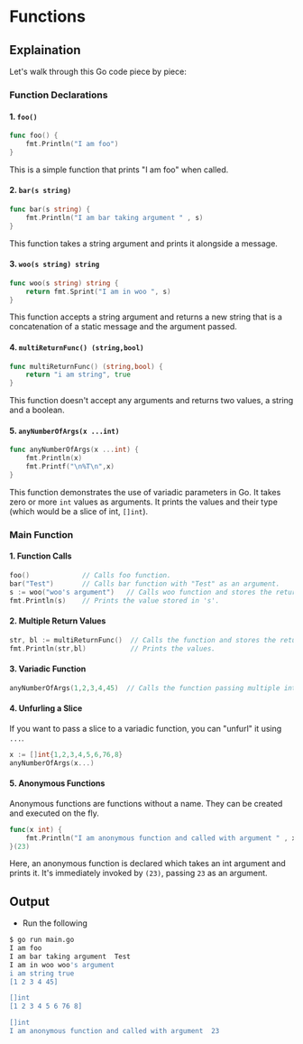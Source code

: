 # Functions

## Explaination

Let's walk through this Go code piece by piece:

### Function Declarations

#### 1. `foo()`

```go
func foo() {
    fmt.Println("I am foo")
}
```

This is a simple function that prints "I am foo" when called.

#### 2. `bar(s string)`

```go
func bar(s string) {
    fmt.Println("I am bar taking argument " , s)
}
```

This function takes a string argument and prints it alongside a message.

#### 3. `woo(s string) string`

```go
func woo(s string) string {
    return fmt.Sprint("I am in woo ", s)
}
```

This function accepts a string argument and returns a new string that is a concatenation of a static message and the argument passed.

#### 4. `multiReturnFunc() (string,bool)`

```go
func multiReturnFunc() (string,bool) {
    return "i am string", true
}
```

This function doesn't accept any arguments and returns two values, a string and a boolean.

#### 5. `anyNumberOfArgs(x ...int)`

```go
func anyNumberOfArgs(x ...int) {
    fmt.Println(x)
    fmt.Printf("\n%T\n",x)
}
```

This function demonstrates the use of variadic parameters in Go. It takes zero or more `int` values as arguments. It prints the values and their type (which would be a slice of int, `[]int`).

### Main Function

#### 1. Function Calls

```go
foo()             // Calls foo function.
bar("Test")       // Calls bar function with "Test" as an argument.
s := woo("woo's argument")   // Calls woo function and stores the returned value in variable 's'.
fmt.Println(s)    // Prints the value stored in 's'.
```

#### 2. Multiple Return Values

```go
str, bl := multiReturnFunc()  // Calls the function and stores the returned values in 'str' and 'bl'.
fmt.Println(str,bl)           // Prints the values.
```

#### 3. Variadic Function

```go
anyNumberOfArgs(1,2,3,4,45)  // Calls the function passing multiple int values.
```

#### 4. Unfurling a Slice

If you want to pass a slice to a variadic function, you can "unfurl" it using `...`.

```go
x := []int{1,2,3,4,5,6,76,8}
anyNumberOfArgs(x...)
```

#### 5. Anonymous Functions

Anonymous functions are functions without a name. They can be created and executed on the fly.

```go
func(x int) {
    fmt.Println("I am anonymous function and called with argument " , x )
}(23)
```

Here, an anonymous function is declared which takes an int argument and prints it. It's immediately invoked by `(23)`, passing `23` as an argument.


## Output

- Run the following

```bash
$ go run main.go
I am foo
I am bar taking argument  Test
I am in woo woo's argument
i am string true
[1 2 3 4 45]

[]int
[1 2 3 4 5 6 76 8]

[]int
I am anonymous function and called with argument  23
```
